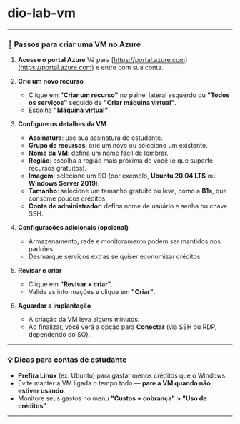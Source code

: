 # dio-lab-vm

---

### 🚀 **Passos para criar uma VM no Azure**

1. **Acesse o portal Azure**
   Vá para [https://portal.azure.com](https://portal.azure.com) e entre com sua conta.

2. **Crie um novo recurso**

   * Clique em **"Criar um recurso"** no painel lateral esquerdo ou **"Todos os serviços"** seguido de **"Criar máquina virtual"**.
   * Escolha **"Máquina virtual"**.

3. **Configure os detalhes da VM**

   * **Assinatura**: use sua assinatura de estudante.
   * **Grupo de recursos**: crie um novo ou selecione um existente.
   * **Nome da VM**: defina um nome fácil de lembrar.
   * **Região**: escolha a região mais próxima de você (e que suporte recursos gratuitos).
   * **Imagem**: selecione um SO (por exemplo, **Ubuntu 20.04 LTS** ou **Windows Server 2019**).
   * **Tamanho**: selecione um tamanho gratuito ou leve, como a **B1s**, que consome poucos créditos.
   * **Conta de administrador**: defina nome de usuário e senha ou chave SSH.

4. **Configurações adicionais (opcional)**

   * Armazenamento, rede e monitoramento podem ser mantidos nos padrões.
   * Desmarque serviços extras se quiser economizar créditos.

5. **Revisar e criar**

   * Clique em **"Revisar + criar"**.
   * Valide as informações e clique em **"Criar"**.

6. **Aguardar a implantação**

   * A criação da VM leva alguns minutos.
   * Ao finalizar, você verá a opção para **Conectar** (via SSH ou RDP, dependendo do SO).

---

### 💡 Dicas para contas de estudante

* **Prefira Linux** (ex: Ubuntu) para gastar menos créditos que o Windows.
* Evite manter a VM ligada o tempo todo — **pare a VM quando não estiver usando**.
* Monitore seus gastos no menu **"Custos + cobrança" > "Uso de créditos"**.

---

